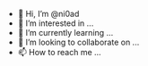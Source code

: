 - 👋 Hi, I’m @ni0ad
- 👀 I’m interested in ...
- 🌱 I’m currently learning ...
- 💞️ I’m looking to collaborate on ...
- 📫 How to reach me ...

<!---
ni0ad/ni0ad is a ✨ special ✨ repository because its `README.md` (this file) appears on your GitHub profile.
You can click the Preview link to take a look at your changes.
--->
